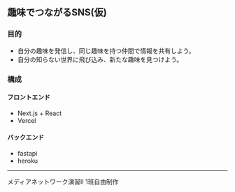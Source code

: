 ## 趣味でつながるSNS(仮)

### 目的
- 自分の趣味を発信し、同じ趣味を持つ仲間で情報を共有しよう。
- 自分の知らない世界に飛び込み、新たな趣味を見つけよう。

### 構成
#### フロントエンド
- Next.js + React
- Vercel
#### バックエンド
- fastapi
- heroku

-----

メディアネットワーク演習Ⅱ 1班自由制作
